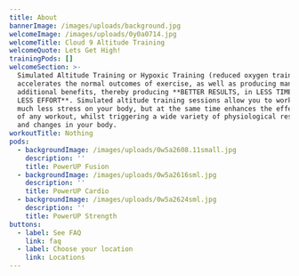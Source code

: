 ```yaml
---
title: About
bannerImage: /images/uploads/background.jpg
welcomeImage: /images/uploads/0y0a0714.jpg
welcomeTitle: Cloud 9 Altitude Training
welcomeQuote: Lets Get High!
trainingPods: []
welcomeSection: >-
  Simulated Altitude Training or Hypoxic Training (reduced oxygen training)
  accelerates the normal outcomes of exercise, as well as producing many
  additional benefits, thereby producing **BETTER RESULTS, in LESS TIME, with
  LESS EFFORT**. Simulated altitude training sessions allow you to workout with
  much less stress on your body, but at the same time enhances the effectiveness
  of any workout, whilst triggering a wide variety of physiological responses
  and changes in your body.
workoutTitle: Nothing
pods:
  - backgroundImage: /images/uploads/0w5a2608.11small.jpg
    description: ''
    title: PowerUP Fusion
  - backgroundImage: /images/uploads/0w5a2616sml.jpg
    description: ''
    title: PowerUP Cardio
  - backgroundImage: /images/uploads/0w5a2624sml.jpg
    description: ''
    title: PowerUP Strength
buttons:
  - label: See FAQ
    link: faq
  - label: Choose your location
    link: Locations
---
```

